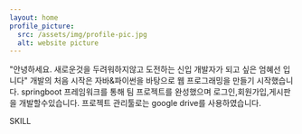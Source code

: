 ```yaml
---
layout: home
profile_picture:
  src: /assets/img/profile-pic.jpg
  alt: website picture
---
```


<p>
"안녕하세요. 새로운것을 두려워하지않고 도전하는 신입 개발자가 되고 싶은 엄혜선 입니다"
개발의 처음 시작은 자바&파이썬을 바탕으로 웹 프로그래밍을 만들기 시작했습니다.
springboot 프레임워크를 통해 팀 프로젝트를 완성했으며 로그인,회원가입,게시판을 개발할수있습니다.
프로젝트 관리툴로는 google drive를 사용하였습니다.
</p>

<p>
SKILL

</p>
